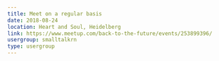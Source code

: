 ```yaml
---
title: Meet on a regular basis
date: 2018-08-24
location: Heart and Soul, Heidelberg
link: https://www.meetup.com/back-to-the-future/events/253899396/
usergroup: smalltalkrn
type: usergroup
---
```

